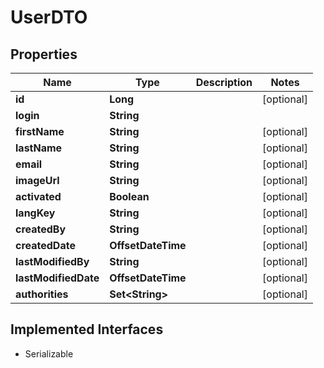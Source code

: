 

# UserDTO


## Properties

Name | Type | Description | Notes
------------ | ------------- | ------------- | -------------
**id** | **Long** |  |  [optional]
**login** | **String** |  | 
**firstName** | **String** |  |  [optional]
**lastName** | **String** |  |  [optional]
**email** | **String** |  |  [optional]
**imageUrl** | **String** |  |  [optional]
**activated** | **Boolean** |  |  [optional]
**langKey** | **String** |  |  [optional]
**createdBy** | **String** |  |  [optional]
**createdDate** | **OffsetDateTime** |  |  [optional]
**lastModifiedBy** | **String** |  |  [optional]
**lastModifiedDate** | **OffsetDateTime** |  |  [optional]
**authorities** | **Set&lt;String&gt;** |  |  [optional]


## Implemented Interfaces

* Serializable


